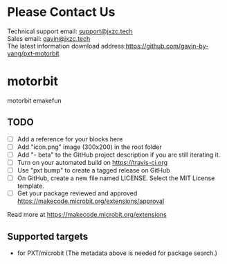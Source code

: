 # Please Contact Us
Technical support email: support@jxzc.tech</br>
Sales email: gavin@jxzc.tech</br>
The latest information download address:https://github.com/gavin-by-yang/pxt-motorbit  </br>
# motorbit

motorbit emakefun

## TODO

- [ ] Add a reference for your blocks here
- [ ] Add "icon.png" image (300x200) in the root folder
- [ ] Add "- beta" to the GitHub project description if you are still iterating it.
- [ ] Turn on your automated build on https://travis-ci.org
- [ ] Use "pxt bump" to create a tagged release on GitHub
- [ ] On GitHub, create a new file named LICENSE. Select the MIT License template.
- [ ] Get your package reviewed and approved https://makecode.microbit.org/extensions/approval

Read more at https://makecode.microbit.org/extensions

## Supported targets

* for PXT/microbit
(The metadata above is needed for package search.)

